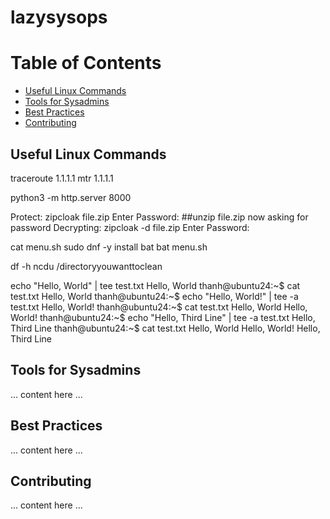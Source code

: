 # lazysysops
# Table of Contents
- [Useful Linux Commands](#useful-linux-commands)
- [Tools for Sysadmins](#tools-for-sysadmins)
- [Best Practices](#best-practices)
- [Contributing](#contributing)

## Useful Linux Commands
traceroute 1.1.1.1
mtr 1.1.1.1


python3 -m http.server 8000

Protect:
zipcloak file.zip
Enter Password: 
##unzip file.zip now asking for password
Decrypting:
zipcloak -d file.zip
Enter Password: 

cat menu.sh
sudo dnf -y install bat
bat menu.sh

df -h
ncdu /directoryyouwanttoclean

echo "Hello, World" | tee test.txt
Hello, World
thanh@ubuntu24:~$ cat test.txt
Hello, World
thanh@ubuntu24:~$ echo "Hello, World!" | tee -a test.txt
Hello, World!
thanh@ubuntu24:~$ cat test.txt
Hello, World
Hello, World!
thanh@ubuntu24:~$ echo "Hello, Third Line" | tee -a test.txt
Hello, Third Line
thanh@ubuntu24:~$ cat test.txt
Hello, World
Hello, World!
Hello, Third Line

## Tools for Sysadmins
... content here ...

## Best Practices
... content here ...

## Contributing
... content here ...
